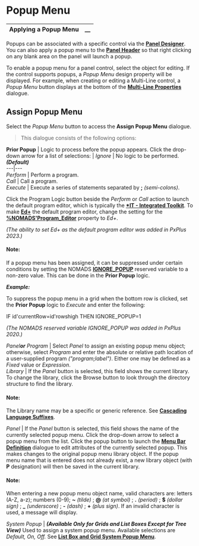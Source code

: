 # Popup Menu 

**Applying a Popup Menu** |  **__**  
---|---  
  
Popups can be associated with a specific control via the **[Panel Designer](../../Panel%20Designer/Introduction.md)**. You can also apply a popup menu to the **[Panel Header](../../Panel%20Designer/Panel%20Header/Overview.md)** so that right clicking on any blank area on the panel will launch a popup.

To enable a popup menu for a panel control, select the object for editing. If the control supports popups, a _Popup Menu_ design property will be displayed. For example, when creating or editing a Multi-Line control, a _Popup Menu_ button displays at the bottom of the **[Multi-Line Properties](../Multi-Line%20Control/Multi-Line%20Properties.md)** dialogue.

##  Assign Popup Menu

Select the _Popup Menu_ button to access the **Assign Popup Menu** dialogue.

> This dialogue consists of the following options:

**Prior Popup** |  Logic to process before the popup appears. Click the drop-down arrow for a list of selections: |  _Ignore_ |  No logic to be performed. **_(Default)_**  
---|---  
_Perform_ |  Perform a program.  
_Call_ |  Call a program.  
_Execute_ |  Execute a series of statements separated by **;**  _(semi-colons)_.  
  
Click the Program Logic button beside the _Perform_ or _Call_ action to launch the default program editor, which is typically the **[*IT - Integrated Toolkit](../../../toolkit1/overview.md)**. To make **[Ed+](../../../Ed%20Program%20Editor.md)** the default program editor, change the setting for the **[%NOMADS'Program_Editor](../../Appendix/NOMADS%20Variables/Overview.htm#programeditor)** property to _Ed+_.

_(The ability to set Ed+ as the default program editor was added in PxPlus 2023.)_

#### **Note:**  
If a popup menu has been assigned, it can be suppressed under certain conditions by setting the NOMADS **[IGNORE_POPUP](../../Appendix/NOMADS%20Variables/Overview.htm#ignore_popup)** reserved variable to a non-zero value. This can be done in the **Prior Popup** logic.  
  
**_Example:_**  
  
To suppress the popup menu in a grid when the bottom row is clicked, set the **Prior Popup** logic to _Execute_ and enter the following:  
  
IF id'currentRow=id'rowshigh THEN IGNORE_POPUP=1  
  
 _(The NOMADS reserved variable IGNORE_POPUP was added in PxPlus 2020.)_  
  
_Panel**or** Program_ |  Select _Panel_ to assign an existing popup menu object; otherwise, select _Program_ and enter the absolute or relative path location of a user-supplied program _("program;label")_. Either one may be defined as a _Fixed_ value or _Expression_.  
_Library_ |  If the _Panel_ button is selected, this field shows the current library. To change the library, click the Browse button to look through the directory structure to find the library.

#### **Note:**  
The Library name may be a specific or generic reference. See [**Cascading Language Suffixes**](../../Multilingual%20Capabilities/Cascading%20Language%20Suffixes/Overview.md).  
  
_Panel_ |  If the _Panel_ button is selected, this field shows the name of the currently selected popup menu. Click the drop-down arrow to select a popup menu from the list. Click the popup button to launch the **[Menu Bar Definition](../Menu%20Bar/Menu%20Bar%20Definition.md)** dialogue to edit attributes of the currently selected popup. This makes changes to the original popup menu library object. If the popup menu name that is entered does not already exist, a new library object (with **P** designation) will then be saved in the current library.

#### **Note:**  
When entering a new popup menu object name, valid characters are: letters (A-Z, a-z); numbers (0-9); **~**  _(tilde)_ ; **@**  _(at symbol)_ ; **.**  _(period)_ ; **$**  _(dollar sign)_ ; **_**  _(underscore)_ ; **-**  _(dash)_ ; **+**  _(plus sign)_. If an invalid character is used, a message will display.  
  
_System Popup_ |  **_(Available Only for Grids and List Boxes Except for Tree View)_** Used to assign a system popup menu. Available selections are _Default, On, Off._ See **[List Box and Grid System Popup Menu](List%20Box%20and%20Grid%20System%20Popup%20Menu.md)**.
